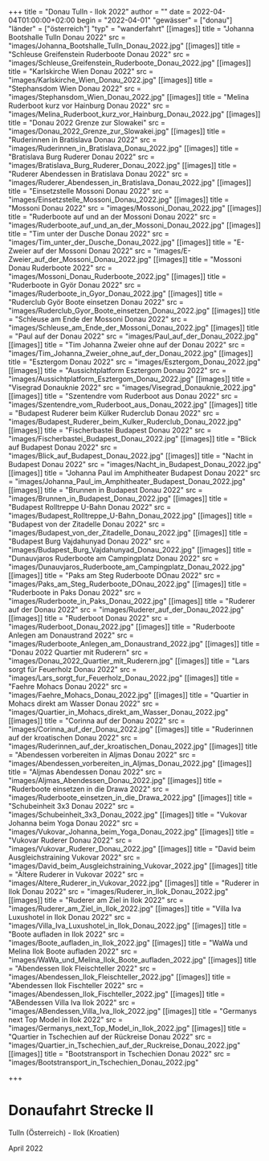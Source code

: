+++
title = "Donau Tulln - Ilok 2022"
author = ""
date = 2022-04-04T01:00:00+02:00
begin = "2022-04-01"
"gewässer" = ["donau"]
"länder" = ["österreich"]
"typ" = "wanderfahrt"
[[images]]
title = "Johanna Bootshalle Tulln Donau 2022"
src = "images/Johanna_Bootshalle_Tulln_Donau_2022.jpg"
[[images]]
title = "Schleuse Greifenstein Ruderboote Donau 2022"
src = "images/Schleuse_Greifenstein_Ruderboote_Donau_2022.jpg"
[[images]]
title = "Karlskirche Wien Donau 2022"
src = "images/Karlskirche_Wien_Donau_2022.jpg"
[[images]]
title = "Stephansdom Wien Donau 2022"
src = "images/Stephansdom_Wien_Donau_2022.jpg"
[[images]]
title = "Melina Ruderboot kurz vor Hainburg Donau 2022"
src = "images/Melina_Ruderboot_kurz_vor_Hainburg_Donau_2022.jpg"
[[images]]
title = "Donau 2022 Grenze zur Slowakei"
src = "images/Donau_2022_Grenze_zur_Slowakei.jpg"
[[images]]
title = "Ruderinnen in Bratislava Donau 2022"
src = "images/Ruderinnen_in_Bratislava_Donau_2022.jpg"
[[images]]
title = "Bratislava Burg Ruderer Donau 2022"
src = "images/Bratislava_Burg_Ruderer_Donau_2022.jpg"
[[images]]
title = "Ruderer Abendessen in Bratislava Donau 2022"
src = "images/Ruderer_Abendessen_in_Bratislava_Donau_2022.jpg"
[[images]]
title = "Einsetzstelle Mossoni Donau 2022"
src = "images/Einsetzstelle_Mossoni_Donau_2022.jpg"
[[images]]
title = "Mossoni Donau 2022"
src = "images/Mossoni_Donau_2022.jpg"
[[images]]
title = "Ruderboote auf und an der Mossoni Donau 2022"
src = "images/Ruderboote_auf_und_an_der_Mossoni_Donau_2022.jpg"
[[images]]
title = "Tim unter der Dusche Donau 2022"
src = "images/Tim_unter_der_Dusche_Donau_2022.jpg"
[[images]]
title = "E-Zweier auf der Mossoni Donau 2022"
src = "images/E-Zweier_auf_der_Mossoni_Donau_2022.jpg"
[[images]]
title = "Mossoni Donau Ruderboote 2022"
src = "images/Mossoni_Donau_Ruderboote_2022.jpg"
[[images]]
title = "Ruderboote in Györ Donau 2022"
src = "images/Ruderboote_in_Gyor_Donau_2022.jpg"
[[images]]
title = "Ruderclub Györ Boote einsetzen Donau 2022"
src = "images/Ruderclub_Gyor_Boote_einsetzen_Donau_2022.jpg"
[[images]]
title = "Schleuse am Ende der Mossoni Donau 2022"
src = "images/Schleuse_am_Ende_der_Mossoni_Donau_2022.jpg"
[[images]]
title = "Paul auf der Donau 2022"
src = "images/Paul_auf_der_Donau_2022.jpg"
[[images]]
title = "Tim Johanna Zweier ohne auf der Donau 2022"
src = "images/Tim_Johanna_Zweier_ohne_auf_der_Donau_2022.jpg"
[[images]]
title = "Esztergom Donau 2022"
src = "images/Esztergom_Donau_2022.jpg"
[[images]]
title = "Aussichtplatform Esztergom Donau 2022"
src = "images/Aussichtplatform_Esztergom_Donau_2022.jpg"
[[images]]
title = "Visegrad Donauknie 2022"
src = "images/Visegrad_Donauknie_2022.jpg"
[[images]]
title = "Szentendre vom Ruderboot aus Donau 2022"
src = "images/Szentendre_vom_Ruderboot_aus_Donau_2022.jpg"
[[images]]
title = "Budapest Ruderer beim Külker Ruderclub Donau 2022"
src = "images/Budapest_Ruderer_beim_Kulker_Ruderclub_Donau_2022.jpg"
[[images]]
title = "Fischerbastei Budapest Donau 2022"
src = "images/Fischerbastei_Budapest_Donau_2022.jpg"
[[images]]
title = "Blick auf Budapest Donau 2022"
src = "images/Blick_auf_Budapest_Donau_2022.jpg"
[[images]]
title = "Nacht in Budapest Donau 2022"
src = "images/Nacht_in_Budapest_Donau_2022.jpg"
[[images]]
title = "Johanna Paul im Amphitheater Budapest Donau 2022"
src = "images/Johanna_Paul_im_Amphitheater_Budapest_Donau_2022.jpg"
[[images]]
title = "Brunnen in Budapest Donau 2022"
src = "images/Brunnen_in_Budapest_Donau_2022.jpg"
[[images]]
title = "Budapest Rolltreppe U-Bahn Donau 2022"
src = "images/Budapest_Rolltreppe_U-Bahn_Donau_2022.jpg"
[[images]]
title = "Budapest von der Zitadelle Donau 2022"
src = "images/Budapest_von_der_Zitadelle_Donau_2022.jpg"
[[images]]
title = "Budapest Burg Vajdahunyad Donau 2022"
src = "images/Budapest_Burg_Vajdahunyad_Donau_2022.jpg"
[[images]]
title = "Dunauvjaros Ruderboote am Campingplatz Donau 2022"
src = "images/Dunauvjaros_Ruderboote_am_Campingplatz_Donau_2022.jpg"
[[images]]
title = "Paks am Steg Ruderboote DOnau 2022"
src = "images/Paks_am_Steg_Ruderboote_DOnau_2022.jpg"
[[images]]
title = "Ruderboote in Paks Donau 2022"
src = "images/Ruderboote_in_Paks_Donau_2022.jpg"
[[images]]
title = "Ruderer auf der Donau 2022"
src = "images/Ruderer_auf_der_Donau_2022.jpg"
[[images]]
title = "Ruderboot Donau 2022"
src = "images/Ruderboot_Donau_2022.jpg"
[[images]]
title = "Ruderboote Anlegen am Donaustrand 2022"
src = "images/Ruderboote_Anlegen_am_Donaustrand_2022.jpg"
[[images]]
title = "Donau 2022 Quartier mit Ruderern"
src = "images/Donau_2022_Quartier_mit_Ruderern.jpg"
[[images]]
title = "Lars sorgt für Feuerholz Donau 2022"
src = "images/Lars_sorgt_fur_Feuerholz_Donau_2022.jpg"
[[images]]
title = "Faehre Mohacs Donau 2022"
src = "images/Faehre_Mohacs_Donau_2022.jpg"
[[images]]
title = "Quartier in Mohacs direkt am Wasser Donau 2022"
src = "images/Quartier_in_Mohacs_direkt_am_Wasser_Donau_2022.jpg"
[[images]]
title = "Corinna auf der Donau 2022"
src = "images/Corinna_auf_der_Donau_2022.jpg"
[[images]]
title = "Ruderinnen auf der kroatischen Donau 2022"
src = "images/Ruderinnen_auf_der_kroatischen_Donau_2022.jpg"
[[images]]
title = "Abendessen vorbereiten in Aljmas Donau 2022"
src = "images/Abendessen_vorbereiten_in_Aljmas_Donau_2022.jpg"
[[images]]
title = "Aljmas Abendessen Donau 2022"
src = "images/Aljmas_Abendessen_Donau_2022.jpg"
[[images]]
title = "Ruderboote einsetzen in die Drawa 2022"
src = "images/Ruderboote_einsetzen_in_die_Drawa_2022.jpg"
[[images]]
title = "Schubeinheit 3x3 Donau 2022"
src = "images/Schubeinheit_3x3_Donau_2022.jpg"
[[images]]
title = "Vukovar Johanna beim Yoga Donau 2022"
src = "images/Vukovar_Johanna_beim_Yoga_Donau_2022.jpg"
[[images]]
title = "Vukovar Ruderer Donau 2022"
src = "images/Vukovar_Ruderer_Donau_2022.jpg"
[[images]]
title = "David beim Ausgleichstraining Vukovar 2022"
src = "images/David_beim_Ausgleichstraining_Vukovar_2022.jpg"
[[images]]
title = "Ältere Ruderer in Vukovar 2022"
src = "images/Altere_Ruderer_in_Vukovar_2022.jpg"
[[images]]
title = "Ruderer in Ilok Donau 2022"
src = "images/Ruderer_in_Ilok_Donau_2022.jpg"
[[images]]
title = "Ruderer am Ziel in Ilok 2022"
src = "images/Ruderer_am_Ziel_in_Ilok_2022.jpg"
[[images]]
title = "Villa Iva Luxushotel in Ilok Donau 2022"
src = "images/Villa_Iva_Luxushotel_in_Ilok_Donau_2022.jpg"
[[images]]
title = "Boote aufladen in Ilok 2022"
src = "images/Boote_aufladen_in_Ilok_2022.jpg"
[[images]]
title = "WaWa und Melina Ilok Boote aufladen 2022"
src = "images/WaWa_und_Melina_Ilok_Boote_aufladen_2022.jpg"
[[images]]
title = "Abendessen Ilok Fleischteller 2022"
src = "images/Abendessen_Ilok_Fleischteller_2022.jpg"
[[images]]
title = "Abendessen Ilok Fischteller 2022"
src = "images/Abendessen_Ilok_Fischteller_2022.jpg"
[[images]]
title = "ABendessen Villa Iva Ilok 2022"
src = "images/ABendessen_Villa_Iva_Ilok_2022.jpg"
[[images]]
title = "Germanys next Top Model in Ilok 2022"
src = "images/Germanys_next_Top_Model_in_Ilok_2022.jpg"
[[images]]
title = "Quartier in Tschechien auf der Rückreise Donau 2022"
src = "images/Quartier_in_Tschechien_auf_der_Ruckreise_Donau_2022.jpg"
[[images]]
title = "Bootstransport in Tschechien Donau 2022"
src = "images/Bootstransport_in_Tschechien_Donau_2022.jpg"

+++

# Donaufahrt Strecke II


Tulln (Österreich) - Ilok (Kroatien)

April 2022